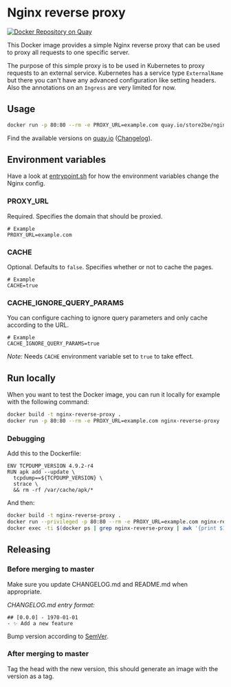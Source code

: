 # Nginx reverse proxy

[![Docker Repository on Quay](https://quay.io/repository/store2be/nginx-reverse-proxy/status "Docker Repository on Quay")](https://quay.io/repository/store2be/nginx-reverse-proxy)

This Docker image provides a simple Nginx reverse proxy that can be used to proxy all requests to one specific server.

The purpose of this simple proxy is to be used in Kubernetes to proxy requests to an external service. Kubernetes has a service type `ExternalName` but there you can't have any advanced configuration like setting headers. Also the annotations on an `Ingress` are very limited for now.

## Usage

```bash
docker run -p 80:80 --rm -e PROXY_URL=example.com quay.io/store2be/nginx-reverse-proxy
```

Find the available versions on [quay.io](https://quay.io/repository/store2be/nginx-reverse-proxy?tab=tags) ([Changelog](CHANGELOG.md)).

## Environment variables

Have a look at [entrypoint.sh](entrypoint.sh) for how the environment variables change the Nginx config.

### PROXY_URL

Required. Specifies the domain that should be proxied.

```
# Example
PROXY_URL=example.com
```

### CACHE

Optional. Defaults to `false`. Specifies whether or not to cache the pages.

```
# Example
CACHE=true
```
### CACHE_IGNORE_QUERY_PARAMS

You can configure caching to ignore query parameters and only cache according to the URL.

```
# Example
CACHE_IGNORE_QUERY_PARAMS=true
```

*Note:* Needs `CACHE` environment variable set to `true` to take effect.

## Run locally

When you want to test the Docker image, you can run it locally for example with the following command:

```bash
docker build -t nginx-reverse-proxy .
docker run -p 80:80 --rm -e PROXY_URL=example.com nginx-reverse-proxy
```

### Debugging

Add this to the Dockerfile:

```
ENV TCPDUMP_VERSION 4.9.2-r4
RUN apk add --update \
  tcpdump==${TCPDUMP_VERSION} \
  strace \
  && rm -rf /var/cache/apk/*
```

And then:

```bash
docker build -t nginx-reverse-proxy .
docker run --privileged -p 80:80 --rm -e PROXY_URL=example.com nginx-reverse-proxy strace nginx-debug -g 'daemon off;'
docker exec -ti $(docker ps | grep nginx-reverse-proxy | awk '{print $1}') tcpdump not port 22 -vvv -s0 -q -XXX
```

## Releasing

### Before merging to master

Make sure you update CHANGELOG.md and README.md when appropriate.

*CHANGELOG.md entry format:*

```
## [0.0.0] - 1970-01-01
- ✨ Add a new feature
```

Bump version according to [SemVer](https://semver.org/).

### After merging to master

Tag the head with the new version, this should generate an image with the version as a tag.
